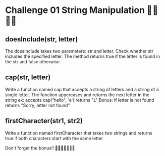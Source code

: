 # Challenge 01 String Manipulation 🎻🎻🎻🎻

## doesInclude(str, letter)
The doesInclude takes two parameters: str and letter. Check whether str includes the specified letter. The method returns true if the letter is found in the str and false otherwise. 

## cap(str, letter) 
Write a function named cap that accepts a string of letters and a string of a single letter. The function uppercases and returns the next letter in the string
ex: accepts cap("hello", 'e') returns "L"
Bonus: If letter is not found returns "Sorry, letter not found"

## firstCharacter(str1, str2)
Write a function named firstCharacter that takes two strings and returns true if both characters start with the same letter

Don't forget the bonus!! 🎁🎁🎁🎁🎁🎁🎁